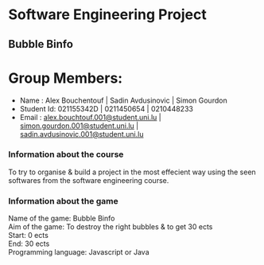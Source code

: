 # Software Engineering Project

## Bubble Binfo

# Group Members: 

* Name : Alex Bouchentouf | Sadin Avdusinovic | Simon Gourdon
* Student Id: 021155342D | 0211450654 | 0210448233
* Email : alex.bouchtouf.001@student.uni.lu | simon.gourdon.001@student.uni.lu | sadin.avdusinovic.001@student.uni.lu 

### Information about the course
To try to organise & build a project in the most effecient way
using the seen softwares from the software engineering
course.

### Information about the game
Name of the game: Bubble Binfo <br>
Aim of the game: To destroy the right bubbles & to get 30 ects <br>
Start: 0 ects <br>
End: 30 ects <br>
Programming language: Javascript or Java <br>





